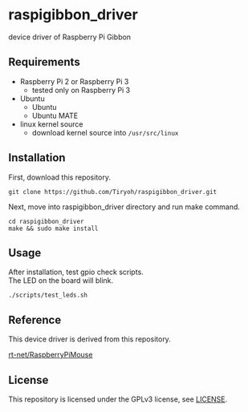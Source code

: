 # raspigibbon_driver

device driver of Raspberry Pi Gibbon

## Requirements

* Raspberry Pi 2 or Raspberry Pi 3
  * tested only on Raspberry Pi 3
* Ubuntu
  * Ubuntu
  * Ubuntu MATE
* linux kernel source
  * download kernel source into `/usr/src/linux`

## Installation


First, download this repository.

```
git clone https://github.com/Tiryoh/raspigibbon_driver.git
```

Next, move into raspigibbon_driver directory and run make command.

```
cd raspigibbon_driver
make && sudo make install
```

## Usage

After installation, test gpio check scripts.  
The LED on the board will blink.

```
./scripts/test_leds.sh
```

## Reference

This device driver is derived from this repository.

[rt-net/RaspberryPiMouse](https://github.com/rt-net/RaspberryPiMouse)

## License

This repository is licensed under the GPLv3 license, see [LICENSE](./LICENSE).

